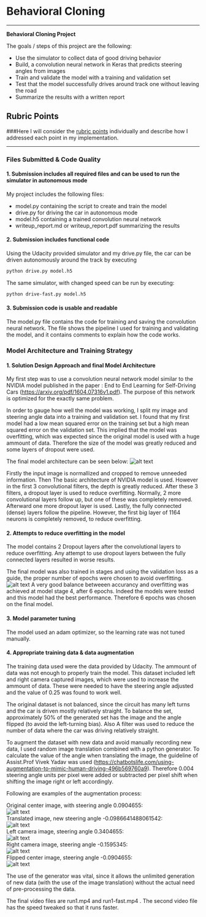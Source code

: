 # **Behavioral Cloning**  
---
**Behavioral Cloning Project**   

The goals / steps of this project are the following:
* Use the simulator to collect data of good driving behavior
* Build, a convolution neural network in Keras that predicts steering angles from images
* Train and validate the model with a training and validation set
* Test that the model successfully drives around track one without leaving the road
* Summarize the results with a written report


[//]: # (Image References)

[image1]: ./model_architecture.png "Model Architecture"
[image2]: ./training_stages.png "Training Stages"
[image3]: ./examples/center.png "Recovery Image"
[image4]: ./examples/center_translated.png "Recovery Image"
[image5]: ./examples/left.png "Recovery Image"
[image6]: ./examples/right.png "Normal Image"
[image7]: ./examples/center_flipped.png "Flipped Image"

## Rubric Points
###Here I will consider the [rubric points](https://review.udacity.com/#!/rubrics/432/view) individually and describe how I addressed each point in my implementation.  

---
### Files Submitted & Code Quality

#### 1. Submission includes all required files and can be used to run the simulator in autonomous mode

My project includes the following files:
* model.py containing the script to create and train the model
* drive.py for driving the car in autonomous mode
* model.h5 containing a trained convolution neural network 
* writeup_report.md or writeup_report.pdf summarizing the results

#### 2. Submission includes functional code
Using the Udacity provided simulator and my drive.py file, the car can be driven autonomously around the track by executing 
```sh
python drive.py model.h5
```
The same simulator, with changed speed can be run by executing:
```sh
python drive-fast.py model.h5
```


#### 3. Submission code is usable and readable

The model.py file contains the code for training and saving the convolution neural network. The file shows the pipeline I used for training and validating the model, and it contains comments to explain how the code works.

### Model Architecture and Training Strategy

#### 1. Solution Design Approach and final Model Architecture

My first step was to use a convolution neural network model similar to the NVIDIA model published in the paper : End to End Learning for Self-Driving Cars (https://arxiv.org/pdf/1604.07316v1.pdf). The purpose of this network is optimized for the exactly same problem.

In order to gauge how well the model was working, I split my image and steering angle data into a training and validation set. I found that my first model had a low mean squared error on the training set but a high mean squared error on the validation set. This implied that the model was overfitting, which was expected since the original model is used with a huge ammount of data. Therefore the size of the model was greatly reduced and some layers of dropout were used.

The final model architecture can be seen below:
![alt text][image1]

Firstly the input image is normallized and cropped to remove unneeded information.
Then The basic architecture of NVIDIA model is used. However in the first 3 convolutional filters, the depth is greatly reduced. After these 3 filters, a dropout layer is used to reduce overfitting. Normally, 2 more convolutional layers follow up, but one of these was completely removed. Afterward one more dropout layer is used. Lastly, the fully connected (dense) layers follow the pipeline. However, the first big layer of 1164 neurons is completely removed, to reduce overfitting.

#### 2. Attempts to reduce overfitting in the model

The model contains 2 Dropout layers after the convolutional layers to reduce overfitting. Any attempt to use dropout layers between the fully connected layers resulted in worse results.

The final model was also trained in stages and using the validation loss as a guide, the proper number of epochs were chosen to avoid overfitting. 
![alt text][image2]
A very good balance betweeen accurancy and overfitting was achieved at model stage 4, after 6 epochs. Indeed the models were tested and this model had the best performance. Therefore 6 epochs was chosen on the final model.


#### 3. Model parameter tuning

The model used an adam optimizer, so the learning rate was not tuned manually.


#### 4. Appropriate training data & data augmentation

The training data used were the data provided by Udacity. The ammount of data was not enough to properly train the model. This dataset included left and right camera captured images, which were used to increase the ammount of data. These were needed to have the steering angle adjusted and the value of 0.25 was found to work well.

The original dataset is not balanced, since the circuit has many left turns and the car is driven mostly relatively straight. To balance the set, approximately 50% of the generated set has the image and the angle flipped (to avoid the left-turning bias). Also A filter was used to reduce the number of data where the car was driving relatively straight.

To augment the dataset with new data and avoid manually recording new data, I used random image translation combined with a python generator. 
To calculate the value of the angle when translating the image, the guideline of Assist.Prof Vivek Yadav was used (https://chatbotslife.com/using-augmentation-to-mimic-human-driving-496b569760a9). Therefore 0.004 steering angle units per pixel were added or subtracted per pixel shift when shifting the image right or left accordingly.

Following are examples of the augmentation process:

Original center image, with steering angle 0.0904655:   
![alt text][image3]   
Translated image, new steering angle -0.0986641488061542:   
![alt text][image4]   
Left camera image, steering angle 0.3404655:   
![alt text][image5]   
Right camera image, steering angle -0.1595345:   
![alt text][image6]   
Flipped center image, steering angle -0.0904655:   
![alt text][image7]   

The use of the generator was vital, since it allows the unlimited generation of new data (with the use of the image translation) without the actual need of pre-processing the data.

The final video files are run1.mp4 and run1-fast.mp4 . The second video file has the speed tweaked so that it runs faster.


